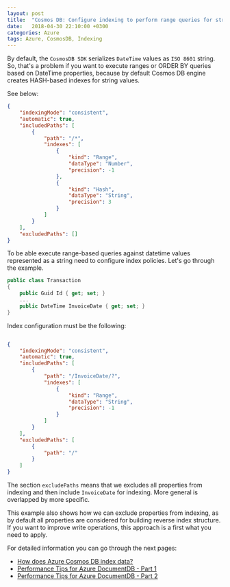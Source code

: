 ```yaml
---
layout: post
title:  "Cosmos DB: Configure indexing to perform range queries for string values."
date:   2018-04-30 22:10:00 +0300
categories: Azure
tags: Azure, CosmosDB, Indexing
---
```


By default, the `CosmosDB SDK` serializes `DateTime` values as `ISO 8601` string. 
So, that's a problem if you want to execute ranges or ORDER BY queries based on DateTime properties, 
because by default Cosmos DB engine creates HASH-based indexes for string values. 

See below:

```json
{
    "indexingMode": "consistent",
    "automatic": true,
    "includedPaths": [
        {
            "path": "/*",
            "indexes": [
                {
                    "kind": "Range",
                    "dataType": "Number",
                    "precision": -1
                },
                {
                    "kind": "Hash",
                    "dataType": "String",
                    "precision": 3
                }
            ]
        }
    ],
    "excludedPaths": []
}

```

To be able execute range-based queries against datetime values represented as a string need to configure index policies.
Let's go through the example.

```cs
public class Transaction
{
    public Guid Id { get; set; }
    ...
    public DateTime InvoiceDate { get; set; }
}
```

Index configuration must be the following:

```json

{
    "indexingMode": "consistent",
    "automatic": true,
    "includedPaths": [
        {
            "path": "/InvoiceDate/?",
            "indexes": [
                {
                    "kind": "Range",
                    "dataType": "String",
                    "precision": -1
                }
            ]
        }
    ],
    "excludedPaths": [
        {
            "path": "/"
        }
    ]
}

```

The section `excludePaths` means that we excludes all properties from indexing and then include `InvoiceDate` for indexing. 
More general is overlapped by more specific. 

This example also shows how we can exclude properties from indexing, 
as by default all properties are considered for building reverse index structure. 
If you want to improve write operations, this approach is a first what you need to apply. 

For detailed information you can go through the next pages:

- [How does Azure Cosmos DB index data?](https://docs.microsoft.com/en-us/azure/cosmos-db/indexing-policies)
- [Performance Tips for Azure DocumentDB - Part 1](https://azure.microsoft.com/ru-ru/blog/performance-tips-for-azure-documentdb-part-1-2/)
- [Performance Tips for Azure DocumentDB - Part 2](https://azure.microsoft.com/en-us/blog/performance-tips-for-azure-documentdb-part-2/)

